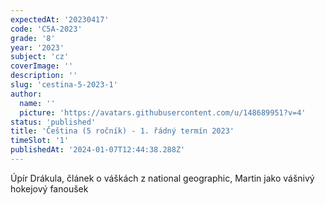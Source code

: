 ```yaml
---
expectedAt: '20230417'
code: 'C5A-2023'
grade: '8'
year: '2023'
subject: 'cz'
coverImage: ''
description: ''
slug: 'cestina-5-2023-1'
author:
  name: ''
  picture: 'https://avatars.githubusercontent.com/u/148689951?v=4'
status: 'published'
title: 'Čeština (5 ročník) - 1. řádný termín 2023'
timeSlot: '1'
publishedAt: '2024-01-07T12:44:38.288Z'
---
```


Úpír Drákula, článek o váškách z national geographic, Martin jako vášnivý hokejový fanoušek